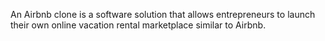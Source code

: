 An Airbnb clone is a software solution that allows entrepreneurs to launch their own online vacation rental marketplace similar to Airbnb.
